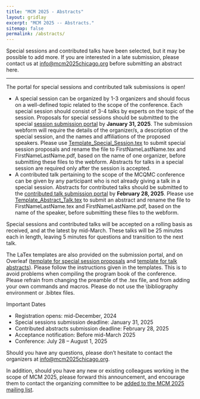 ```yaml
---
title: "MCM 2025 - Abstracts"
layout: gridlay
excerpt: "MCM 2025 -- Abstracts."
sitemap: false
permalink: /abstracts/
---
```


Special sessions and contributed talks have been selected, but it may be possible to add more. If you are interested in a late submission, please contact us at info@mcm2025chicago.org before submitting an abstract here.

---

The portal for special sessions and contributed talk submissions is open! 
* A special session can be organized by 1-3 organizers and should focus on a well-defined topic related to the scope of the conference. Each special session should consist of 3-4 talks by experts on the topic of the session.  Proposals for special sessions should be submitted to the special [session submission portal](https://forms.gle/nnkTjCKw6Bgo7wGZA) by **January 31, 2025**. The submission webform will require the details of the organizer/s, a description of the special session, and the names and affiliations of the proposed speakers. Please use [Template_Special_Session.tex](https://drive.google.com/file/d/1xdGM0e-qapDrQied-0D_-_yRiYWncEfQ/view?usp=sharing) to submit special session proposals and rename the file to FirstNameLastName.tex and FirstNameLastName.pdf, based on the name of one organizer, before submitting these files to the webform.  Abstracts for talks in a special session are required only after the session is accepted.
* A contributed talk pertaining to the scope of the MCQMC conference can be given by any participant who is not already giving a talk in a special session. Abstracts for contributed talks should be submitted to the [contributed talk submission portal](https://forms.gle/WASX4wZxVRj9ZdaA8) by **February 28, 2025**. Please use [Template_Abstract_Talk.tex](https://drive.google.com/file/d/1ItnMS3HjzMoqc7zmBHZwfZQ5hlfdt05Q/view?usp=sharing) to submit an abstract and rename the file to FirstNameLastName.tex and FirstNameLastName.pdf, based on the name of the speaker, before submitting these files to the webform.

Special sessions and contributed talks will be accepted on a rolling basis as received, and at the latest by mid-March.  These talks will be 25 minutes each in length, leaving 5 minutes for questions and transition to the next talk.

The LaTex templates are also provided on the submission portal, and on Overleaf ([template for special session proposals](https://www.overleaf.com/read/yhqqvsgngtyt#de08ce) and [template for talk abstracts](https://www.overleaf.com/read/tmfvtzwjwrnv#e182d2)).  Please follow the instructions given in the templates. This is to avoid problems when compiling the program book of the conference. Please refrain from changing the preamble of the .tex file, and from adding your own commands and macros. Please do not use the \bibliography environment or .bibtex files.
 
Important Dates 
* Registration opens: mid-December, 2024
* Special sessions submission deadline: January 31, 2025
* Contributed abstracts submission deadline: February 28, 2025
* Acceptance notification: Before mid-March 2025
* Conference: July 28 – August 1, 2025

Should you have any questions, please don’t hesitate to contact the organizers at <info@mcm2025chicago.org>. 

In addition, should you have any new or existing colleagues working in the scope of MCM 2025, please forward this announcement, and encourage them to contact the organizing committee to be [added to the MCM 2025 mailing list](https://github.us21.list-manage.com/subscribe?u=2ca9bf351cf662931f5020fb1&id=e71883996d).
